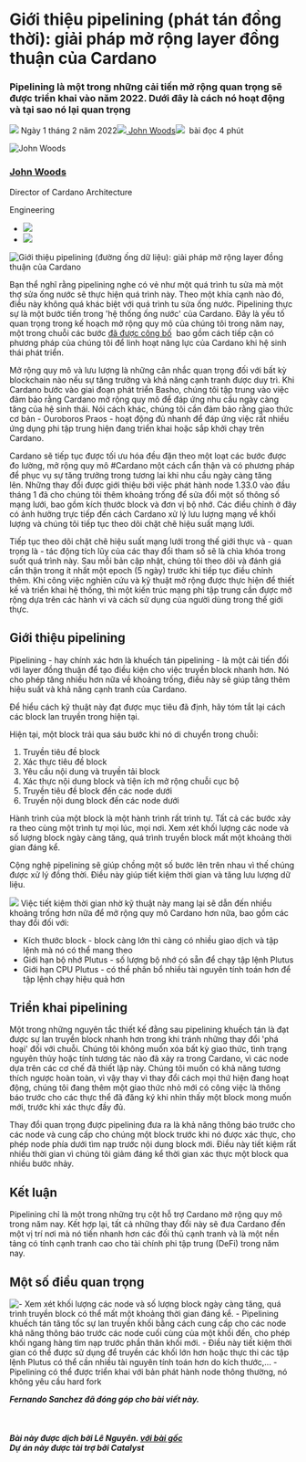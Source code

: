 # Giới thiệu pipelining (phát tán đồng thời): giải pháp mở rộng layer đồng thuận của Cardano

### **Pipelining là một trong những cải tiến mở rộng quan trọng sẽ được triển khai vào năm 2022. Dưới đây là cách nó hoạt động và tại sao nó lại quan trọng**

![](img/2022-02-01-introducing-pipelining-cardanos-consensus-layer-scaling-solution.002.png) Ngày 1 tháng 2 năm 2022![](img/2022-02-01-introducing-pipelining-cardanos-consensus-layer-scaling-solution.002.png)[ John Woods](/en/blog/authors/john-woods/page-1/)![](img/2022-02-01-introducing-pipelining-cardanos-consensus-layer-scaling-solution.003.png)  bài đọc 4 phút

![John Woods](img/2022-02-01-introducing-pipelining-cardanos-consensus-layer-scaling-solution.004.png)[](/en/blog/authors/john-woods/page-1/)

### [**John Woods**](/en/blog/authors/john-woods/page-1/)

Director of Cardano Architecture

Engineering

- ![](img/2022-02-01-introducing-pipelining-cardanos-consensus-layer-scaling-solution.005.png)[](https://www.linkedin.com/in/johnalanwoods/ "LinkedIn")
- ![](img/2022-02-01-introducing-pipelining-cardanos-consensus-layer-scaling-solution.006.png)[](https://github.com/johnalanwoods "GitHub")

![Giới thiệu pipelining (đường ống dữ liệu): giải pháp mở rộng layer đồng thuận của Cardano](img/2022-02-01-introducing-pipelining-cardanos-consensus-layer-scaling-solution.007.jpeg)

Bạn thể nghĩ rằng pipelining nghe có vẻ như một quá trình tu sửa mà một thợ sửa ống nước sẽ thực hiện quá trình này. Theo một khía cạnh nào đó, điều này không quá khác biệt với quá trình tu sửa ống nước. Pipelining thực sự là một bước tiến trong 'hệ thống ống nước' của Cardano. Đây là yếu tố quan trọng trong kế hoạch mở rộng quy mô của chúng tôi trong năm nay, một trong chuỗi các bước [đã được công bố](https://iohk.io/en/blog/posts/2022/01/14/how-we-re-scaling-cardano-in-2022/#modal=https://ucarecdn.com/fc644130-c13d-43f9-a966-14290687d190/)  bao gồm cách tiếp cận có phương pháp của chúng tôi để linh hoạt năng lực của Cardano khi hệ sinh thái phát triển.

Mở rộng quy mô và lưu lượng là những cân nhắc quan trọng đối với bất kỳ blockchain nào nếu sự tăng trưởng và khả năng cạnh tranh được duy trì. Khi Cardano bước vào giai đoạn phát triển Basho, chúng tôi tập trung vào việc đảm bảo rằng Cardano mở rộng quy mô để đáp ứng nhu cầu ngày càng tăng của hệ sinh thái. Nói cách khác, chúng tôi cần đảm bảo rằng giao thức cơ bản - Ouroboros Praos - hoạt động đủ nhanh để đáp ứng việc rất nhiều ứng dụng phi tập trung hiện đang triển khai hoặc sắp khởi chạy trên Cardano.

Cardano sẽ tiếp tục được tối ưu hóa đều đặn theo một loạt các bước được đo lường, mở rộng quy mô #Cardano một cách cẩn thận và có phương pháp để phục vụ sự tăng trưởng trong tương lai khi nhu cầu ngày càng tăng lên. Những thay đổi được giới thiệu bởi việc phát hành node 1.33.0 vào đầu tháng 1 đã cho chúng tôi thêm khoảng trống để sửa đổi một số thông số mạng lưới, bao gồm kích thước block và đơn vị bộ nhớ. Các điều chỉnh ở đây có ảnh hưởng trực tiếp đến cách Cardano xử lý lưu lượng mạng về khối lượng và chúng tôi tiếp tục theo dõi chặt chẽ hiệu suất mạng lưới.

Tiếp tục theo dõi chặt chẽ hiệu suất mạng lưới trong thế giới thực và - quan trọng là - tác động tích lũy của các thay đổi tham số sẽ là chìa khóa trong suốt quá trình này. Sau mỗi bản cập nhật, chúng tôi theo dõi và đánh giá cẩn thận trong ít nhất một epoch (5 ngày) trước khi tiếp tục điều chỉnh thêm. Khi công việc nghiên cứu và kỹ thuật mở rộng được thực hiện để thiết kế và triển khai hệ thống, thì một kiến ​​trúc mạng phi tập trung cần được mở rộng dựa trên các hành vi và cách sử dụng của người dùng trong thế giới thực.

## **Giới thiệu pipelining**

Pipelining - hay chính xác hơn là khuếch tán pipelining - là một cải tiến đối với layer đồng thuận để tạo điều kiện cho việc truyền block nhanh hơn. Nó cho phép tăng nhiều hơn nữa về khoảng trống, điều này sẽ giúp tăng thêm hiệu suất và khả năng cạnh tranh của Cardano.

Để hiểu cách kỹ thuật này đạt được mục tiêu đã định, hãy tóm tắt lại cách các block lan truyền trong hiện tại.

Hiện tại, một block trải qua sáu bước khi nó di chuyển trong chuỗi:

1. Truyền tiêu đề block
2. Xác thực tiêu đề block
3. Yêu cầu nội dung và truyền tải block
4. Xác thực nội dung block và tiện ích mở rộng chuỗi cục bộ
5. Truyền tiêu đề block đến các node dưới
6. Truyền nội dung block đến các node dưới

Hành trình của một block là một hành trình rất trình tự. Tất cả các bước xảy ra theo cùng một trình tự mọi lúc, mọi nơi. Xem xét khối lượng các node và số lượng block ngày càng tăng, quá trình truyền block mất một khoảng thời gian đáng kể.

Cộng nghệ pipelining sẽ giúp chồng một số bước lên trên nhau vì thế chúng được xử lý đồng thời. Điều này giúp tiết kiệm thời gian và tăng lưu lượng dữ liệu.

![](img/2022-02-01-introducing-pipelining-cardanos-consensus-layer-scaling-solution.008.png) Việc tiết kiệm thời gian nhờ kỹ thuật này mang lại sẽ dẫn đến nhiều khoảng trống hơn nữa để mở rộng quy mô Cardano hơn nữa, bao gồm các thay đổi đối với:

- Kích thước block - block càng lớn thì càng có nhiều giao dịch và tập lệnh mà nó có thể mang theo
- Giới hạn bộ nhớ Plutus - số lượng bộ nhớ có sẵn để chạy tập lệnh Plutus
- Giới hạn CPU Plutus - có thể phân bổ nhiều tài nguyên tính toán hơn để tập lệnh chạy hiệu quả hơn

## **Triển khai pipelining**

Một trong những nguyên tắc thiết kế đằng sau pipelining khuếch tán là đạt được sự lan truyền block nhanh hơn trong khi tránh những thay đổi 'phá hoại' đối với chuỗi. Chúng tôi không muốn xóa bất kỳ giao thức, tình trạng nguyên thủy hoặc tính tương tác nào đã xảy ra trong Cardano, vì các node dựa trên các cơ chế đã thiết lập này. Chúng tôi muốn có khả năng tương thích ngược hoàn toàn, vì vậy thay vì thay đổi cách mọi thứ hiện đang hoạt động, chúng tôi đang thêm một giao thức nhỏ mới có công việc là thông báo trước cho các thực thể đã đăng ký khi nhìn thấy một block mong muốn mới, trước khi xác thực đầy đủ.

Thay đổi quan trọng được pipelining đưa ra là khả năng thông báo trước cho các node và cung cấp cho chúng một block trước khi nó được xác thực, cho phép node phía dưới tìm nạp trước nội dung block mới. Điều này tiết kiệm rất nhiều thời gian vì chúng tôi giảm đáng kể thời gian xác thực một block qua nhiều bước nhảy.

## **Kết luận**

Pipelining chỉ là một trong những trụ cột hỗ trợ Cardano mở rộng quy mô trong năm nay. Kết hợp lại, tất cả những thay đổi này sẽ đưa Cardano đến một vị trí nơi mà nó tiến nhanh hơn các đối thủ cạnh tranh và là một nền tảng có tính cạnh tranh cao cho tài chính phi tập trung (DeFi) trong năm nay.

## **Một số điều quan trọng**

![- Xem xét khối lượng các node và số lượng block ngày càng tăng, quá trình truyền block có thể mất một khoảng thời gian đáng kể. <br>- Pipelining khuếch tán tăng tốc sự lan truyền khối bằng cách cung cấp cho các node khả năng thông báo trước các node cuối cùng của một khối đến, cho phép khối ngang hàng tìm nạp trước phần thân khối mới.<br>- Điều này tiết kiệm thời gian có thể được sử dụng để truyền các khối lớn hơn hoặc thực thi các tập lệnh Plutus có thể cần nhiều tài nguyên tính toán hơn do kích thước,...<br>- Pipelining có thể được triển khai với bản phát hành node thông thường, nó không yêu cầu hard fork](img/2022-02-01-introducing-pipelining-cardanos-consensus-layer-scaling-solution.009.png)

***Fernando Sanchez đã đóng góp cho bài viết này.<br><br><br><br>Bài này được dịch bởi Lê Nguyên. <a class="_active_edit_href" href="https://iohk.io/en/blog/posts/2022/02/01/introducing-pipelining-cardanos-consensus-layer-scaling-solution/#">với bài gốc</a><br><em>Dự án này được tài trợ bởi Catalyst</em>***
